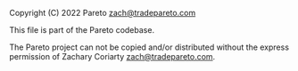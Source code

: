 Copyright (C) 2022 Pareto <zach@tradepareto.com>

This file is part of the Pareto codebase.

The Pareto project can not be copied and/or distributed without the express
permission of Zachary Coriarty <zach@tradepareto.com>.